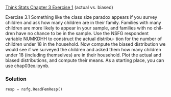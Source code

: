 [Think Stats Chapter 3 Exercise 1](http://greenteapress.com/thinkstats2/html/thinkstats2004.html#toc31) (actual vs. biased)

>> 
Exercise 3.1 Something like the class size paradox appears if you survey children and ask how many children are in their family. Families with many children are more likely to appear in your sample, and families with no chil- dren have no chance to be in the sample.
Use the NSFG respondent variable NUMKDHH to construct the actual distribu- tion for the number of children under 18 in the household.
Now compute the biased distribution we would see if we surveyed the children and asked them how many children under 18 (including themselves) are in their household.
Plot the actual and biased distributions, and compute their means. As a starting place, you can use chap03ex.ipynb.

### Solution

```python
resp = nsfg.ReadFemResp()
